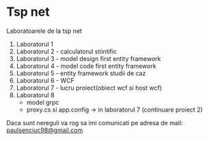 # Tsp net
Laboratoarele de la tsp net 

<ol>
<li> Laboratorul 1 </li>
<li> Laboratorul 2 - calculatorul stiintific </li>
<li> Laboratorul 3 - model design first entity framework</li>
<li> Laboratorul 4 - model code first entity framework</li>
<li> Laboratorul 5 - entity framework studii de caz </li>
<li> Laboratorul 6 - WCF </li>
<li> Laboratorul 7 - lucru proiect(obiect wcf si host wcf)</li>
<li> Laboratorul 8 
  <ul> 
    <li>model grpc </li>
    <li>proxy.cs si app.config -> in laboratorul 7 (continuare proiect 2)  </li>
  </ul>
 </li>
</ol>
Daca sunt nereguli va rog sa imi comunicati pe adresa de mail: <a href="mailto: paulsenciuc@gmail.com?subject="Feedback"body="Message">paulsenciuc98@gmail.com</email>
